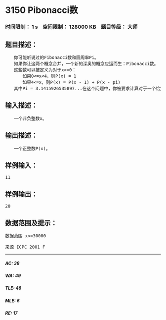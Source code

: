 # 3150 Pibonacci数   
### 时间限制： 1 s&nbsp;&nbsp;&nbsp;&nbsp;空间限制： 128000 KB&nbsp;&nbsp;&nbsp;&nbsp;题目等级： 大师  
## 题目描述：  

<pre>
　　你可能听说过的Fibonacci数和圆周率Pi。
　　如果你让这两个概念合并，一个新的深奥的概念应运而生：Pibonacci数。
　　这些数可以被定义为对于x>=0：
　　　　如果0<=x<4，则P(x) = 1
　　　　如果4<=x，则P(x) = P(x - 1) + P(x - pi)
　　其中Pi = 3.1415926535897...在这个问题中，你被要求计算对于一个给定的非负整数x对应P(x)的值。
</pre>
  
  
## 输入描述：  

<pre>
　　一个非负整数x。
</pre>
  
  
## 输出描述：  

<pre>
　　一个正整数P(x)。
</pre>
  
  
## 样例输入：  

<pre>
11
</pre>
  
  
## 样例输出：  

<pre>
20
</pre>
  
  
## 数据范围及提示：  

<pre>
数据范围 x<=30000
 
来源 ICPC 2001 F
</pre>
  
  
***  

##### AC: 38  
##### WA: 49  
##### TLE: 48  
##### MLE: 6  
##### RE: 17  
